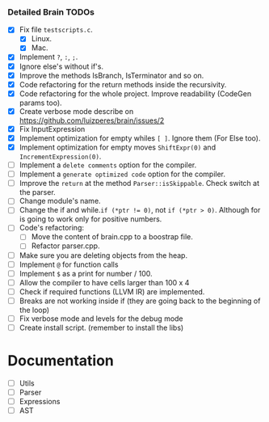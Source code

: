 ### Detailed Brain TODOs

- [x] Fix file ```testscripts.c```.
  - [x] Linux.
  - [x] Mac.
- [x] Implement `?`, `:`, `;`.
- [x] Ignore else's without if's.
- [x] Improve the methods IsBranch, IsTerminator and so on.
- [x] Code refactoring for the return methods inside the recursivity.
- [x] Code refactoring for the whole project. Improve readability (CodeGen params too).
- [x] Create verbose mode describe on https://github.com/luizperes/brain/issues/2
- [x] Fix InputExpression
- [x] Implement optimization for empty whiles `[ ]`. Ignore them (For Else too).
- [x] Implement optimization for empty moves `ShiftExpr(0)` and `IncrementExpression(0)`.
- [ ] Implement a `delete comments` option for the compiler.
- [ ] Implement a `generate optimized code` option for the compiler.
- [ ] Improve the `return` at the method `Parser::isSkippable`. Check switch at the parser.
- [ ] Change module's name.
- [ ] Change the if and while.`if (*ptr != 0)`, not `if (*ptr > 0)`. Although for is going to work only for positive numbers.
- [ ] Code's refactoring:
  - [ ] Move the content of brain.cpp to a boostrap file.
  - [ ] Refactor parser.cpp.
- [ ] Make sure you are deleting objects from the heap.
- [ ] Implement `@` for function calls
- [ ] Implement `$` as a print for number / 100.
- [ ] Allow the compiler to have cells larger than 100 x 4
- [ ] Check if required functions (LLVM IR) are implemented.
- [ ] Breaks are not working inside if (they are going back to the beginning of the loop)
- [ ] Fix verbose mode and levels for the debug mode
- [ ] Create install script. (remember to install the libs)

# Documentation

- [ ] Utils
- [ ] Parser
- [ ] Expressions
- [ ] AST
